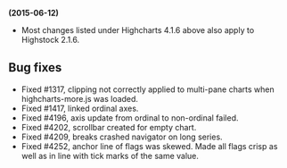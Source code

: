 **(2015-06-12)**
        
- Most changes listed under Highcharts 4.1.6 above also apply to Highstock 2.1.6.

## Bug fixes 
- Fixed #1317, clipping not correctly applied to multi-pane charts when highcharts-more.js was loaded.
- Fixed #1417, linked ordinal axes.
- Fixed #4196, axis update from ordinal to non-ordinal failed.
- Fixed #4202, scrollbar created for empty chart.
- Fixed #4209, breaks crashed navigator on long series.
- Fixed #4252, anchor line of flags was skewed. Made all flags crisp as well as in line with tick marks of the same value.